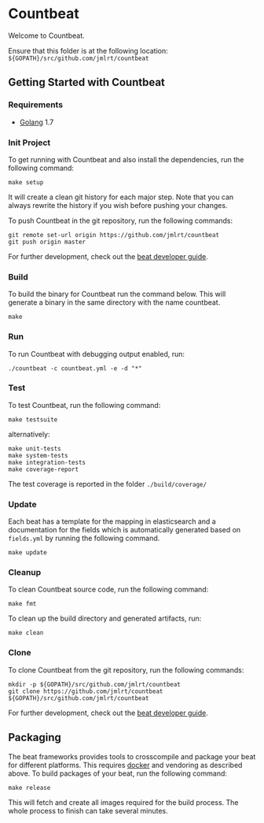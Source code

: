 # Countbeat

Welcome to Countbeat.

Ensure that this folder is at the following location:
`${GOPATH}/src/github.com/jmlrt/countbeat`

## Getting Started with Countbeat

### Requirements

* [Golang](https://golang.org/dl/) 1.7

### Init Project
To get running with Countbeat and also install the
dependencies, run the following command:

```
make setup
```

It will create a clean git history for each major step. Note that you can always rewrite the history if you wish before pushing your changes.

To push Countbeat in the git repository, run the following commands:

```
git remote set-url origin https://github.com/jmlrt/countbeat
git push origin master
```

For further development, check out the [beat developer guide](https://www.elastic.co/guide/en/beats/libbeat/current/new-beat.html).

### Build

To build the binary for Countbeat run the command below. This will generate a binary
in the same directory with the name countbeat.

```
make
```


### Run

To run Countbeat with debugging output enabled, run:

```
./countbeat -c countbeat.yml -e -d "*"
```


### Test

To test Countbeat, run the following command:

```
make testsuite
```

alternatively:
```
make unit-tests
make system-tests
make integration-tests
make coverage-report
```

The test coverage is reported in the folder `./build/coverage/`

### Update

Each beat has a template for the mapping in elasticsearch and a documentation for the fields
which is automatically generated based on `fields.yml` by running the following command.

```
make update
```


### Cleanup

To clean  Countbeat source code, run the following command:

```
make fmt
```

To clean up the build directory and generated artifacts, run:

```
make clean
```


### Clone

To clone Countbeat from the git repository, run the following commands:

```
mkdir -p ${GOPATH}/src/github.com/jmlrt/countbeat
git clone https://github.com/jmlrt/countbeat ${GOPATH}/src/github.com/jmlrt/countbeat
```


For further development, check out the [beat developer guide](https://www.elastic.co/guide/en/beats/libbeat/current/new-beat.html).


## Packaging

The beat frameworks provides tools to crosscompile and package your beat for different platforms. This requires [docker](https://www.docker.com/) and vendoring as described above. To build packages of your beat, run the following command:

```
make release
```

This will fetch and create all images required for the build process. The whole process to finish can take several minutes.
